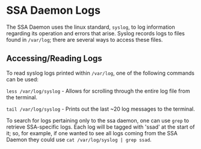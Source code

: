 # SSA Daemon Logs

The SSA Daemon uses the linux standard, `syslog`, to log information regarding its operation and errors that arise. Syslog records logs to files found in `/var/log`; there are several ways to access these files.

## Accessing/Reading Logs

To read syslog logs printed within `/var/log`, one of the following commands can be used:

`less /var/log/syslog` - Allows for scrolling through the entire log file from the terminal.

`tail /var/log/syslog` - Prints out the last ~20 log messages to the terminal.

To search for logs pertaining only to the ssa daemon, one can use `grep` to retrieve SSA-specific logs. Each log will be tagged with 'ssad' at the start of it; so, for example, if one wanted to see all logs coming from the SSA Daemon they could use `cat /var/log/syslog | grep ssad`.

